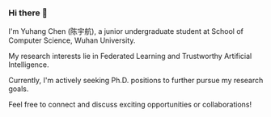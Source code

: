 ### Hi there 👋

<!--
**yuhangchen0/yuhangchen0** is a ✨ _special_ ✨ repository because its `README.md` (this file) appears on your GitHub profile.

Here are some ideas to get you started:

- 🔭 I’m currently working on ...
- 🌱 I’m currently learning ...
- 👯 I’m looking to collaborate on ...
- 🤔 I’m looking for help with ...
- 💬 Ask me about ...
- 📫 How to reach me: ...
- 😄 Pronouns: ...
- ⚡ Fun fact: ...
-->

I'm Yuhang Chen (陈宇航), a junior undergraduate student at School of Computer Science, Wuhan University. 

My research interests lie in Federated Learning and Trustworthy Artificial Intelligence. 

Currently, I'm actively seeking Ph.D. positions to further pursue my research goals.

Feel free to connect and discuss exciting opportunities or collaborations!
